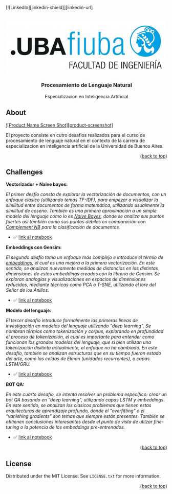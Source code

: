 <!-- Improved compatibility of back to top link: See: https://github.com/othneildrew/Best-README-Template/pull/73 -->

<a id="readme-top"></a>

<!--
*** Thanks for checking out the Best-README-Template. If you have a suggestion
*** that would make this better, please fork the repo and create a pull request
*** or simply open an issue with the tag "enhancement".
*** Don't forget to give the project a star!
*** Thanks again! Now go create something AMAZING! :D
-->

<!-- PROJECT SHIELDS -->
<!--
*** I'm using markdown "reference style" links for readability.
*** Reference links are enclosed in brackets [ ] instead of parentheses ( ).
*** See the bottom of this document for the declaration of the reference variables
*** for contributors-url, forks-url, etc. This is an optional, concise syntax you may use.
*** https://www.markdownguide.org/basic-syntax/#reference-style-links
-->

[![LinkedIn][linkedin-shield]][linkedin-url]

<!-- PROJECT LOGO -->
<br />
<div align="center">
  <a href="https://lse.posgrados.fi.uba.ar/posgrados/especializaciones/inteligencia-artificial">
    <img src="readme/logoFIUBA.jpg" alt="Logo" width="500">
  </a>

<h3 align="center">Procesamiento de Lenguaje Natural</h3>

  <p align="center">
    Especializacion en Inteligencia Artificial
  </p>
</div>

<!-- ABOUT THE PROJECT -->

## About

[![Product Name Screen Shot][product-screenshot]](https://example.com)

El proyecto consiste en cutro desafios realizados para el curso de procesamiento de lenguaje natural en el contexto de la carrera de especializacion en inteligencia artificial de la Universidad de Buenos Aires.

<p align="right">(<a href="#readme-top">back to top</a>)</p>

<!-- USAGE EXAMPLES -->

## Challenges

<strong>Vectorizador + Naive bayes:</strong>

<em><p>
El primer desfío consta de explorar la vectorización de documentos, con un enfoque clásico (utilizando temas TF-IDF), para empezar a visualizar la similitud entre documentos de forma matemática, utilizando usualmente la similitud de coseno. También es una primera aproximación a un simple modelo del lenguaje como lo es <ins>Naive Bayes</ins>, donde se analiza sus puntos fuertes así también como sus puntos débiles en comparación con <ins>Complement NB</ins> para la clasificación de documentos.
</p></em>

- ✅ [link al notebook][desafio1-notebook-url]

<strong>Embeddings con Gensim:</strong>

<em><p>
El segundo desfío toma un enfoque más complejo e introduce el térmio de <ins>embeddings</ins>, el cual es una mejora a la primera vectorización. En este sentido, se analizan nuevamente medidas de distancias en las distintas dimensiones de estos embeddings creados con la librería de Gensim. Se exploran analogías y visualizaciones en espacios de dimensiones reducidos, mediante técnicas como PCA o T-SNE, utilizando el lore del Señor de los Anillos.
</p></em>

- ✅ [link al notebook][desafio2-notebook-url]

<strong>Modelo del lenguaje:</strong>

<em><p>
El tercer desafío introduce formalmente las primeras lineas de investigación en modelos del lenguaje utilizando "deep learning". Se nombran térmios como tokenización y corpus, explorando en profundidad el proceso de tokenización, el cual es importante para entender como funcionan los grandes modelos del lenguaje, que si bien utilizan una tokenización disitinta actualmente, el enfoque no ha cambiado. En este desafío, también se analizan estructuras que en su tiempo fueron estado del arte, como las celdas de Elman (unidades recurrentes), o capas LSTM/GRU.
</p></em>

- ✅ [link al notebook][desafio3-notebook-url]

<strong>BOT QA:</strong>

<em><p>
En este cuarto desafío, se intenta resolver un problema específico: crear un bot QA basando en "deep learning", utilizando capas LSTM y embeddings. En este sentido, se analizan los clasicos problemas que tienen estas arquitecturas de aprendizaje profundo, donde el "overfitting" o el "vanishing gradients" son temas que siempre están presentes. También se obtienen conclusiones interesantes desde el punto de vista de utilzar fine-tuning o la potencia de los embeddings pre-entrenados.
</p></em>

- ✅ [link al notebook][desafio4-notebook-url]

<p align="right">(<a href="#readme-top">back to top</a>)</p>

<!-- LICENSE -->

## License

Distributed under the MIT License. See `LICENSE.txt` for more information.

<p align="right">(<a href="#readme-top">back to top</a>)</p>


<!-- MARKDOWN LINKS & IMAGES -->
<!-- https://www.markdownguide.org/basic-syntax/#reference-style-links -->

[desafio1-notebook-url]: TPs/TP1/challenge_1.ipynb
[desafio2-notebook-url]: TPs/TP2/src/challenge_2.ipynb
[desafio3-notebook-url]: TPs/TP3/src/challenge_3.ipynb
[desafio4-notebook-url]: TPs/TP4/src/challenge_4.ipynb
